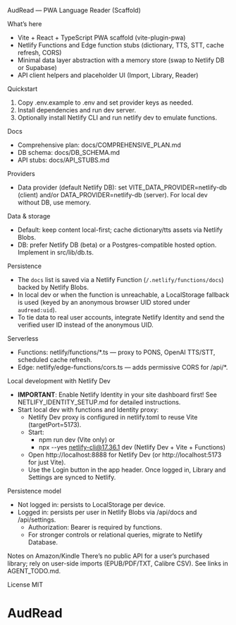 AudRead — PWA Language Reader (Scaffold)

What’s here
- Vite + React + TypeScript PWA scaffold (vite-plugin-pwa)
- Netlify Functions and Edge function stubs (dictionary, TTS, STT, cache refresh, CORS)
- Minimal data layer abstraction with a memory store (swap to Netlify DB or Supabase)
- API client helpers and placeholder UI (Import, Library, Reader)

Quickstart
1) Copy .env.example to .env and set provider keys as needed.
2) Install dependencies and run dev server.
3) Optionally install Netlify CLI and run netlify dev to emulate functions.

Docs
- Comprehensive plan: docs/COMPREHENSIVE_PLAN.md
- DB schema: docs/DB_SCHEMA.md
- API stubs: docs/API_STUBS.md

Providers
- Data provider (default Netlify DB): set VITE_DATA_PROVIDER=netlify-db (client) and/or DATA_PROVIDER=netlify-db (server). For local dev without DB, use memory.

Data & storage
- Default: keep content local-first; cache dictionary/tts assets via Netlify Blobs.
- DB: prefer Netlify DB (beta) or a Postgres-compatible hosted option. Implement in src/lib/db.ts.

Persistence
- The `docs` list is saved via a Netlify Function (`/.netlify/functions/docs`) backed by Netlify Blobs.
- In local dev or when the function is unreachable, a LocalStorage fallback is used (keyed by an anonymous browser UID stored under `audread:uid`).
- To tie data to real user accounts, integrate Netlify Identity and send the verified user ID instead of the anonymous UID.

Serverless
- Functions: netlify/functions/*.ts — proxy to PONS, OpenAI TTS/STT, scheduled cache refresh.
- Edge: netlify/edge-functions/cors.ts — adds permissive CORS for /api/*.

Local development with Netlify Dev
- **IMPORTANT**: Enable Netlify Identity in your site dashboard first! See NETLIFY_IDENTITY_SETUP.md for detailed instructions.
- Start local dev with functions and Identity proxy:
	- Netlify Dev proxy is configured in netlify.toml to reuse Vite (targetPort=5173).
	- Start:
		- npm run dev (Vite only) or
		- npx --yes netlify-cli@17.36.1 dev (Netlify Dev + Vite + Functions)
	- Open http://localhost:8888 for Netlify Dev (or http://localhost:5173 for just Vite).
	- Use the Login button in the app header. Once logged in, Library and Settings are synced to Netlify.

Persistence model
- Not logged in: persists to LocalStorage per device.
- Logged in: persists per user in Netlify Blobs via /api/docs and /api/settings.
	- Authorization: Bearer <Netlify Identity JWT> is required by functions.
	- For stronger controls or relational queries, migrate to Netlify Database.

Notes on Amazon/Kindle
There’s no public API for a user’s purchased library; rely on user-side imports (EPUB/PDF/TXT, Calibre CSV). See links in AGENT_TODO.md.

License
MIT
# AudRead
